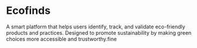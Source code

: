 # Ecofinds
A smart platform that helps users identify, track, and validate eco-friendly products and practices. Designed to promote sustainability by making green choices more accessible and trustworthy.fine
